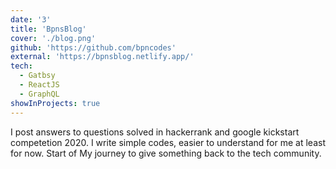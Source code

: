 ```yaml
---
date: '3'
title: 'BpnsBlog'
cover: './blog.png'
github: 'https://github.com/bpncodes'
external: 'https://bpnsblog.netlify.app/'
tech:
  - Gatbsy
  - ReactJS
  - GraphQL
showInProjects: true
---
```


I post answers to questions solved in hackerrank and google kickstart competetion 2020. I write simple codes, easier to understand for me at least for now. Start of My journey to give something back to the tech community.
